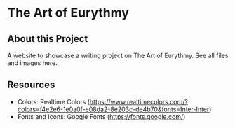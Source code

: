 # The Art of Eurythmy

## About this Project
A website to showcase a writing project on The Art of Eurythmy.
See all files and images here.

## Resources
- Colors: Realtime Colors (https://www.realtimecolors.com/?colors=f4e2e6-1e0a0f-e08da2-8e203c-de4b70&fonts=Inter-Inter)
- Fonts and Icons: Google Fonts (https://fonts.google.com/)